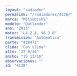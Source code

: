 ```yaml
---
layout: "radiador"
permalink: "/radiadores/4138/"
marca: "Mitsubishi"
modelo: "Outlander"
ano: "2013"
motor: "L4 2.4, V6 3.0"
transmision: "Automática"
parte: "438471"
clima: "Con clima"
alto: "27 9/16"
ancho: "15 13/16"
observaciones: ""
id: "4138"
---
```


